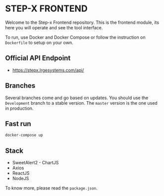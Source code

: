 # STEP-X FRONTEND

Welcome to the Step-x Frontend repository. This is the frontend module, its here you will operate and see the tool interface.

To run, use Docker and Docker Compose or follow the instruction on `Dockerfile` to setup on your own.

## Official API Endpoint 

* https://stepx.lrgesystems.com/api/


## Branches

Several branches come and go based on updates. You should use the `Development` branch to a stable version. The `master` version is the one used in production.

## Fast run

```bash
docker-compose up
```

## Stack 

* SweetAlert2 - ChartJS
* Axios
* ReactJS
* NodeJS

To know more, please read the `package.json`.